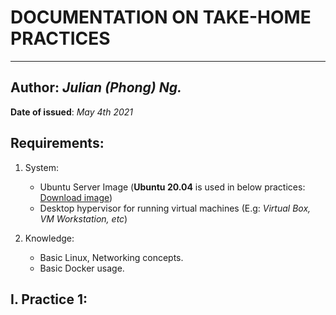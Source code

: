 # DOCUMENTATION ON TAKE-HOME PRACTICES
---
## **Author:** *Julian (Phong) Ng.*
**Date of issued**: *May 4th 2021*

## Requirements:
1. System:
    - Ubuntu Server Image (**Ubuntu 20.04** is used in below practices: [Download image](https://ubuntu.com/download/server))
    - Desktop hypervisor for running virtual machines (E.g: *Virtual Box, VM Workstation, etc*)
    
2. Knowledge: 
    - Basic Linux, Networking concepts.
    - Basic Docker usage.

## I. Practice 1:


